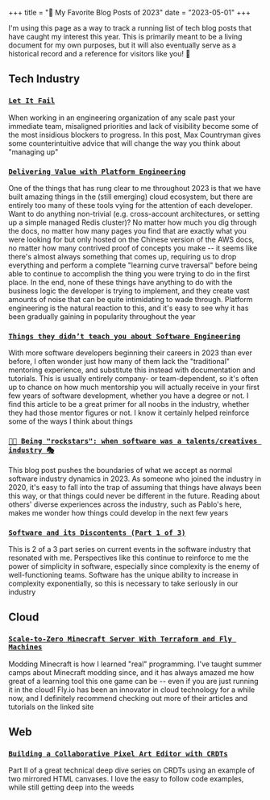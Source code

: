 +++
title = "🎯 My Favorite Blog Posts of 2023"
date = "2023-05-01"
+++

I'm using this page as a way to track a running list of tech blog posts that have caught my interest this year. This is primarily meant to be a living document for my own purposes, but it will also eventually serve as a historical record and a reference for visitors like you! :wave:

## Tech Industry

### [`Let It Fail`](https://www.maxcountryman.com/articles/let-it-fail)

When working in an engineering organization of any scale past your immediate team, misaligned priorities and lack of visibility become some of the most insidious blockers to progress. In this post, Max Countryman gives some counterintuitive advice that will change the way you think about "managing up"

### [`Delivering Value with Platform Engineering`](https://www.maxcountryman.com/articles/delivering-value-with-platform-engineering)

One of the things that has rung clear to me throughout 2023 is that we have built amazing things in the (still emerging) cloud ecosystem, but there are entirely too many of these tools vying for the attention of each developer. Want to do anything non-trivial (e.g. cross-account architectures, or setting up a simple managed Redis cluster)? No matter how much you dig through the docs, no matter how many pages you find that are exactly what you were looking for but only hosted on the Chinese version of the AWS docs, no matter how many contrived proof of concepts you make -- it seems like there's almost always something that comes up, requiring us to drop everything and perform a complete "learning curve traversal" before being able to continue to accomplish the thing you were trying to do in the first place. In the end, none of these things have anything to do with the business logic the developer is trying to implement, and they create vast amounts of noise that can be quite intimidating to wade through. Platform engineering is the natural reaction to this, and it's easy to see why it has been gradually gaining in popularity throughout the year

### [`Things they didn’t teach you about Software Engineering`](https://vadimkravcenko.com/shorts/things-they-didnt-teach-you/)

With more software developers beginning their careers in 2023 than ever before, I often wonder just how many of them lack the "traditional" mentoring experience, and substitute this instead with documentation and tutorials. This is usually entirely company- or team-dependent, so it's often up to chance on how much mentorship you will actually receive in your first few years of software development, whether you have a degree or not. I find this article to be a great primer for all noobs in the industry, whether they had those mentor figures or not. I know it certainly helped reinforce some of the ways I think about things

### [`👩‍🎨 Being "rockstars": when software was a talents/creatives industry 🎭`](https://morepablo.com/2023/06/creatives-industries.html)

This blog post pushes the boundaries of what we accept as normal software industry dynamics in 2023. As someone who joined the industry in 2020, it's easy to fall into the trap of assuming that things have always been this way, or that things could never be different in the future. Reading about others' diverse experiences across the industry, such as Pablo's here, makes me wonder how things could develop in the next few years

### [`Software and its Discontents (Part 1 of 3)`](https://laughingmeme.org/2023/01/16/software-and-its-discontents-part-1.html)

This is 2 of a 3 part series on current events in the software industry that resonated with me. Perspectives like this continue to reinforce to me the power of simplicity in software, especially since complexity is the enemy of well-functioning teams. Software has the unique ability to increase in complexity exponentially, so this is necessary to take seriously in our industry

## Cloud

### [`Scale-to-Zero Minecraft Server With Terraform and Fly Machines`](https://fly.io/blog/scale-to-zero-minecraft/)

Modding Minecraft is how I learned "real" programming. I've taught summer camps about Minecraft modding since, and it has always amazed me how great of a learning tool this one game can be -- even if you are just running it in the cloud! Fly.io has been an innovator in cloud technology for a while now, and I definitely recommend checking out more of their articles and tutorials on the linked site

## Web

### [`Building a Collaborative Pixel Art Editor with CRDTs`](https://jakelazaroff.com/words/building-a-collaborative-pixel-art-editor-with-crdts/)

Part II of a great technical deep dive series on CRDTs using an example of two mirrored HTML canvases. I love the easy to follow code examples, while still getting deep into the weeds
